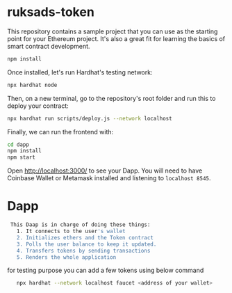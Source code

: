 # ruksads-token

This repository contains a sample project that you can use as the starting point
for your Ethereum project. It's also a great fit for learning the basics of
smart contract development.

```sh
npm install
```

Once installed, let's run Hardhat's testing network:

```sh
npx hardhat node
```

Then, on a new terminal, go to the repository's root folder and run this to
deploy your contract:

```sh
npx hardhat run scripts/deploy.js --network localhost
```

Finally, we can run the frontend with:

```sh
cd dapp
npm install
npm start
```

Open [http://localhost:3000/](http://localhost:3000/) to see your Dapp. You will
need to have Coinbase Wallet or Metamask  installed and listening to
`localhost 8545`.


# Dapp

```sh
 This Daap is in charge of doing these things:
   1. It connects to the user's wallet
   2. Initializes ethers and the Token contract
   3. Polls the user balance to keep it updated.
   4. Transfers tokens by sending transactions
   5. Renders the whole application

 ``` 

 for testing purpose you can add a few tokens using below command

 ```sh
    npx hardhat --network localhost faucet <address of your wallet>
 ```